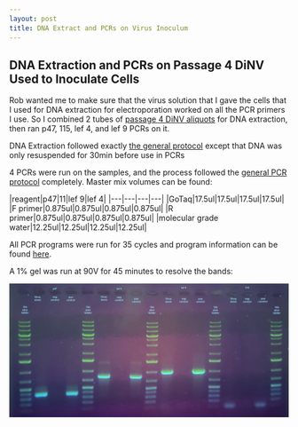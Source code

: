 ```yaml
---
layout: post
title: DNA Extract and PCRs on Virus Inoculum 
---
```


## DNA Extraction and PCRs on Passage 4 DiNV Used to Inoculate Cells

Rob wanted me to make sure that the virus solution that I gave the cells that I used for DNA extraction for electroporation worked on all the PCR primers I use. So I combined 2 tubes of [passage 4 DiNV aliquots](https://docs.google.com/spreadsheets/d/1RHdErRIw14FFfQLZ-Elngy35rnMQVDSuWZvyMcucVT0/edit#gid=0) for DNA extraction, then ran p47, 115, lef 4, and lef 9 PCRs on it. 

DNA Extraction followed exactly [the general protocol](https://github.com/meschedl/Unckless_Lab_Resources/blob/main/protocols/cell-DNA-extraction-protocol.md) except that DNA was only resuspended for 30min before use in PCRs 

4 PCRs were run on the samples, and the process followed the [general PCR protocol](https://github.com/meschedl/Unckless_Lab_Resources/blob/main/protocols/PCR_protocol_general.md) completely. Master mix volumes can be found:

|reagent|p47|11|lef 9|lef 4|
|---|---|---|---|
|GoTaq|17.5ul|17.5ul|17.5ul|17.5ul|
|F primer|0.875ul|0.875ul|0.875ul|0.875ul|
|R primer|0.875ul|0.875ul|0.875ul|0.875ul|
|molecular grade water|12.25ul|12.25ul|12.25ul|12.25ul|

All PCR programs were run for 35 cycles and program information can be found [here](https://docs.google.com/spreadsheets/d/1IaLLjsa4SXJr90wUi8xyE1dYvWmHsbThSz3d8N9KaK0/edit#gid=0). 

A 1% gel was run at 90V for 45 minutes to resolve the bands:

![](https://raw.githubusercontent.com/meschedl/Unckless-Lab-Notebook-Maggie/master/images/20240214-gel.jpeg)